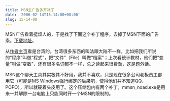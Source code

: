 ```yaml
---
title: MSN去广告多开补丁
date: '2006-02-14T15:14:00+08:00'
slug: 15-14-00
---
```


MSN广告看着挺烦人的，于是找了下面这个补丁程序，去掉了MSN下面的广告条。[下载地址](http://www.cnhello.com/Tool/MSN/Files/MsnNoAd1.12_MultiMSNPatch_cnHello.com.rar)。


从[作者主页](http://ntu.csie.org/~piaip/msn/)看是台湾的。台湾很多东西的叫法跟大陆不一样，比如把我们所说的“程序”叫做“程式”，把“文件”（File）叫做“档案”；上次看统计教材，他们把“变量”叫做“变数”，还有很多名词都不一样，总之读起来很费劲，这是题外话。


MSN这个聊天工具其实极其不好用，我并不喜欢，只是现在很多公司老板员工都用它（可能是MS Windows强行绑定的后果吧，使得他们并不知道QQ、POPO），所以就硬着头皮用了。这个压缩包内有两个补丁，mmsn_noad.exe是用来一并解除一台电脑上只能同时开一个MSN的限制的。

